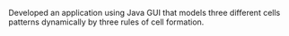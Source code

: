 Developed an application using Java GUI that models three different cells patterns dynamically by three rules of cell formation.

